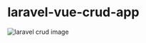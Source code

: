 # laravel-vue-crud-app
![laravel crud image](https://github.com/thakurankit6767/laravel-vue-crud-app/assets/95959359/833ddb36-4f56-4e25-86e4-d8533d32bbd4)
